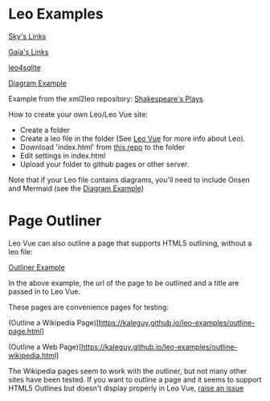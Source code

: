 # Leo Examples

[Sky's Links](https://kaleguy.github.io/leo-examples/skylinks)

[Gaia's Links](https://kaleguy.github.io/leo-examples/gaialinks)

[leo4sqlite](https://kaleguy.github.io/leo-examples/leo4sqlite)

[Diagram Example](https://kaleguy.github.io/leo-examples/explaining-postmodernism)


Example from the xml2leo repository:
[Shakespeare's Plays](https://kaleguy.github.io/leovue/examples/shakespeare/#/t/1)

How to create your own Leo/Leo Vue site:

* Create a folder
* Create a leo file in the folder (See [Leo Vue](https://kaleguy.github.io/leovue/) for more info about Leo).
* Download 'index.html' from [this repo](https://github.com/kaleguy/leo-examples) to the folder
* Edit settings in index.html
* Upload your folder to github pages or other server.

Note that if your Leo file contains diagrams, you'll need to include Onsen and Mermaid (see the
 [Diagram Example](https://kaleguy.github.io/leo-examples/explaining-postmodernism))

# Page Outliner

Leo Vue can also outline a page that supports HTML5 outlining, without a leo file:

[Outliner Example](https://kaleguy.github.io/leo-examples/outliner/#/t/1/?outlineUrl=https%3A%2F%2Fen.wikipedia.org%2Fwiki%2FDinosaur&outlineTitle=Dinosaur)

In the above example, the url of the page to be outlined and a title are passed in to Leo Vue.

These pages are convenience pages for testing:

(Outline a Wikipedia Page)[https://kaleguy.github.io/leo-examples/outline-page.html]

(Outline a Web Page)[https://kaleguy.github.io/leo-examples/outline-wikipedia.html]

The Wikipedia pages seem to work with the outliner, but not many other sites have been tested.
If you want to outline a page and it seems to support HTML5 Outlines but doesn't display
properly in Leo Vue, [raise an issue](https://github.com/kaleguy/leo-examples/issues)